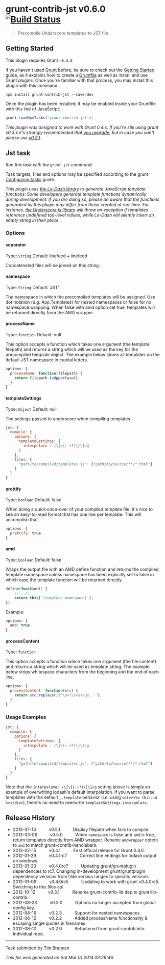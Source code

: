 # grunt-contrib-jst v0.6.0 [![Build Status](https://travis-ci.org/gruntjs/grunt-contrib-jst.png?branch=master)](https://travis-ci.org/gruntjs/grunt-contrib-jst)

> Precompile Underscore templates to JST file.



## Getting Started
This plugin requires Grunt `~0.4.0`

If you haven't used [Grunt](http://gruntjs.com/) before, be sure to check out the [Getting Started](http://gruntjs.com/getting-started) guide, as it explains how to create a [Gruntfile](http://gruntjs.com/sample-gruntfile) as well as install and use Grunt plugins. Once you're familiar with that process, you may install this plugin with this command:

```shell
npm install grunt-contrib-jst --save-dev
```

Once the plugin has been installed, it may be enabled inside your Gruntfile with this line of JavaScript:

```js
grunt.loadNpmTasks('grunt-contrib-jst');
```

*This plugin was designed to work with Grunt 0.4.x. If you're still using grunt v0.3.x it's strongly recommended that [you upgrade](http://gruntjs.com/upgrading-from-0.3-to-0.4), but in case you can't please use [v0.3.1](https://github.com/gruntjs/grunt-contrib-jst/tree/grunt-0.3-stable).*



## Jst task
_Run this task with the `grunt jst` command._

Task targets, files and options may be specified according to the grunt [Configuring tasks](http://gruntjs.com/configuring-tasks) guide.

_This plugin uses [the Lo-Dash library](http://lodash.com/) to generate JavaScript template functions. Some developers generate template functions dynamically during development. If you are doing so, please be aware that the functions generated by this plugin may differ from those created at run-time. For instance, [the Underscore.js library](http://underscorejs.org/) will throw an exception if templates reference undefined top-level values, while Lo-Dash will silently insert an empty string in their place._
### Options

#### separator
Type: `String`
Default: linefeed + linefeed

Concatenated files will be joined on this string.

#### namespace
Type: `String`
Default: 'JST'

The namespace in which the precompiled templates will be assigned. Use dot notation (e.g. App.Templates) for nested namespaces or false for no namespace wrapping. When false with amd option set true, templates will be returned directly from the AMD wrapper.

#### processName
Type: `function`
Default: null

This option accepts a function which takes one argument (the template filepath) and returns a string which will be used as the key for the precompiled template object.  The example below stores all templates on the default JST namespace in capital letters.

```js
options: {
  processName: function(filepath) {
    return filepath.toUpperCase();
  }
}
```

#### templateSettings
Type: `Object`
Default: null

The settings passed to underscore when compiling templates.

```js
jst: {
  compile: {
    options: {
      templateSettings: {
        interpolate : /\{\{(.+?)\}\}/g
      }
    },
    files: {
      "path/to/compiled/templates.js": ["path/to/source/**/*.html"]
    }
  }
}
```

#### prettify
Type: `boolean`
Default: false

When doing a quick once-over of your compiled template file, it's nice to see
an easy-to-read format that has one line per template. This will accomplish
that.

```js
options: {
  prettify: true
}
```

#### amd
Type: `boolean`
Default: false

Wraps the output file with an AMD define function and returns the compiled template namespace unless namespace has been explicitly set to false in which case the template function will be returned directly.

```js
define(function() {
    //...//
    return this['[template namespace]'];
});
```

Example:
```js
options: {
  amd: true
}
```

#### processContent
Type: `function`

This option accepts a function which takes one argument (the file content) and
returns a string which will be used as template string.
The example below strips whitespace characters from the beginning and the end of
each line.

```js
options: {
  processContent: function(src) {
    return src.replace(/(^\s+|\s+$)/gm, '');
  }
}
```

### Usage Examples

```js
jst: {
  compile: {
    options: {
      templateSettings: {
        interpolate : /\{\{(.+?)\}\}/g
      }
    },
    files: {
      "path/to/compiled/templates.js": ["path/to/source/**/*.html"]
    }
  }
}
```
Note that the `interpolate: /\{\{(.+?)\}\}/g` setting above is simply an example of overwriting lodash's default interpolation. If you want to parse templates with the default `_.template` behavior (i.e. using `<div><%= this.id %></div>`), there's no need to overwrite `templateSettings.interpolate`.


## Release History

 * 2013-07-14   v0.5.1   Display filepath when fails to compile.
 * 2013-03-06   v0.5.0   When `namespace` is false and `amd` is true, return templates directly from AMD wrapper. Rename `amdwrapper` option to `amd` to match grunt-contrib-handlebars.
 * 2013-02-15   v0.4.1   First official release for Grunt 0.4.0.
 * 2012-01-29   v0.4.1rc7   Correct line endings for lodash output on windows.
 * 2013-01-23   v0.4.0rc7   Updating grunt/gruntplugin dependencies to rc7. Changing in-development grunt/gruntplugin dependency versions from tilde version ranges to specific versions.
 * 2013-01-09   v0.4.0rc5   Updating to work with grunt v0.4.0rc5. Switching to this.files api.
 * 2012-10-12   v0.3.1   Rename grunt-contrib-lib dep to grunt-lib-contrib.
 * 2012-08-23   v0.3.0   Options no longer accepted from global config key.
 * 2012-08-16   v0.2.3   Support for nested namespaces.
 * 2012-08-12   v0.2.2   Added processName functionality & escaping single quotes in filenames.
 * 2012-08-10   v0.2.0   Refactored from grunt-contrib into individual repo.

---

Task submitted by [Tim Branyen](http://tbranyen.com)

*This file was generated on Sat Mar 01 2014 03:29:46.*
